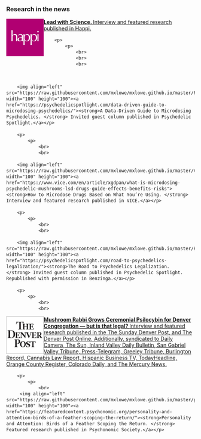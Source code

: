 <html> 
	<head>
	<title>Matthew X. Lowe</title>
	</head>
	<body>
<br>
<br>
<h3>Research in the news</h3>
		<p class="dib v-mid"><img align="left" src="https://raw.githubusercontent.com/mxlowe/mxlowe.github.io/master/happi.jpg" width="100" height="100"><a href="https://www.happi.com/issues/2022-03-31/view_editorials/lead-with-science/"><strong>Lead with Science. </strong> Interview and featured research published in Happi.</a></p>
		
		<p>
			<p>
				<br>
				<br>
				<br>
<br>
		
		<img align="left" src="https://raw.githubusercontent.com/mxlowe/mxlowe.github.io/master/PsychSpot.JPG" width="100" height="100"><a href="https://psychedelicspotlight.com/data-driven-guide-to-microdosing-psychedelics/"><strong>A Data-Driven Guide to Microdosing Psychedelics. </strong> Invited guest column published in Psychedelic Spotlight.</a></p>
		
		<p>
			<p>
				<br>
				<br>

		<img align="left" src="https://raw.githubusercontent.com/mxlowe/mxlowe.github.io/master/VICE.png" width="100" height="100"><a href="https://www.vice.com/en/article/xgdpan/what-is-microdosing-psychedelic-mushrooms-lsd-drugs-guide-effects-benefits-risks"><strong>How to Microdose Drugs Based on What You’re Using. </strong> Interview and featured research published in VICE.</a></p>
		
		<p>
			<p>
				<br>
				<br>
		
		<img align="left" src="https://raw.githubusercontent.com/mxlowe/mxlowe.github.io/master/PsychSpot.JPG" width="100" height="100"><a href="https://psychedelicspotlight.com/road-to-psychedelics-legalization/"><strong>The Road to Psychedelics Legalization. </strong> Invited guest column published in Psychedelic Spotlight. Republished with permission in Benzinga.</a></p>
		
		<p>
			<p>
				<br>
				<br>
		
   <img align="left" src="https://raw.githubusercontent.com/mxlowe/mxlowe.github.io/master/The-Denver-Post.square.jpg" width="100" height="100"><a href="https://www.denverpost.com/2022/02/11/denver-mushrooms-psilocybin-sacred-tribe/"><strong>Mushroom Rabbi Grows Ceremonial Psilocybin for Denver Congregation — but is that legal? </strong> Interview and featured research published in the The Sunday Denver Post, and The Denver Post Online. Additionally, syndicated to Daily Camera, The Sun, Inland Valley Daily Bulletin, San Gabriel Valley Tribune, Press-Telegram, Greeley Tribune, Burlington Record, Cannabis Law Report, Hispanic Business TV, TodayHeadline, Orange County Register, Colorado Daily, and The Mercury News.</a></p>
		
		<p>
			<p>				
				<br>
		 <img align="left" src="https://raw.githubusercontent.com/mxlowe/mxlowe.github.io/master/psychonomic.jpg" width="100" height="100"><a href="https://featuredcontent.psychonomic.org/personality-and-attention-birds-of-a-feather-scoping-the-return/"><strong>Personality and Attention: Birds of a Feather Scoping the Return. </strong> Featured research published in Psychonomic Society.</a></p>
